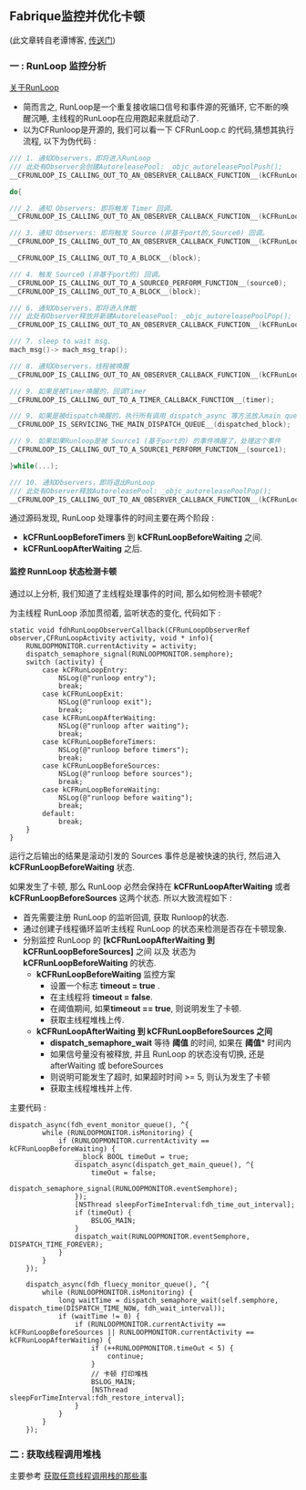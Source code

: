 ## Fabrique监控并优化卡顿

(此文章转自老谭博客, [传送门](http://www.tanhao.me/code/151113.html))

### 一 : RunLoop 监控分析

[关于RunLoop](https://zhxiongfei.github.io/post/为什么ios-app能一直响应事件-runloop/)

- 简而言之, RunLoop是一个重复接收端口信号和事件源的死循环, 它不断的唤醒沉睡, 主线程的RunLoop在应用跑起来就启动了.
- 以为CFRunloop是开源的, 我们可以看一下 CFRunLoop.c 的代码,猜想其执行流程, 以下为伪代码 : 

```c
/// 1. 通知Observers，即将进入RunLoop
/// 此处有Observer会创建AutoreleasePool: _objc_autoreleasePoolPush();
__CFRUNLOOP_IS_CALLING_OUT_TO_AN_OBSERVER_CALLBACK_FUNCTION__(kCFRunLoopEntry);

do{

/// 2. 通知 Observers: 即将触发 Timer 回调。
__CFRUNLOOP_IS_CALLING_OUT_TO_AN_OBSERVER_CALLBACK_FUNCTION__(kCFRunLoopBeforeTimers);

/// 3. 通知 Observers: 即将触发 Source (非基于port的,Source0) 回调。
__CFRUNLOOP_IS_CALLING_OUT_TO_AN_OBSERVER_CALLBACK_FUNCTION__(kCFRunLoopBeforeSources);

__CFRUNLOOP_IS_CALLING_OUT_TO_A_BLOCK__(block);

/// 4. 触发 Source0 (非基于port的) 回调。
__CFRUNLOOP_IS_CALLING_OUT_TO_A_SOURCE0_PERFORM_FUNCTION__(source0);
__CFRUNLOOP_IS_CALLING_OUT_TO_A_BLOCK__(block);

/// 6. 通知Observers，即将进入休眠
/// 此处有Observer释放并新建AutoreleasePool: _objc_autoreleasePoolPop(); _objc_autoreleasePoolPush();
__CFRUNLOOP_IS_CALLING_OUT_TO_AN_OBSERVER_CALLBACK_FUNCTION__(kCFRunLoopBeforeWaiting);

/// 7. sleep to wait msg.
mach_msg()-> mach_msg_trap();

/// 8. 通知Observers，线程被唤醒
__CFRUNLOOP_IS_CALLING_OUT_TO_AN_OBSERVER_CALLBACK_FUNCTION__(kCFRunLoopAfterWaiting);

/// 9. 如果是被Timer唤醒的，回调Timer
__CFRUNLOOP_IS_CALLING_OUT_TO_A_TIMER_CALLBACK_FUNCTION__(timer);

/// 9. 如果是被dispatch唤醒的，执行所有调用 dispatch_async 等方法放入main queue 的 block
__CFRUNLOOP_IS_SERVICING_THE_MAIN_DISPATCH_QUEUE__(dispatched_block);

/// 9. 如果如果Runloop是被 Source1 (基于port的) 的事件唤醒了，处理这个事件
__CFRUNLOOP_IS_CALLING_OUT_TO_A_SOURCE1_PERFORM_FUNCTION__(source1);

}while(...);

/// 10. 通知Observers，即将退出RunLoop
/// 此处有Observer释放AutoreleasePool: _objc_autoreleasePoolPop();
__CFRUNLOOP_IS_CALLING_OUT_TO_AN_OBSERVER_CALLBACK_FUNCTION__(kCFRunLoopExit);
```



通过源码发现, RunLoop 处理事件的时间主要在两个阶段 : 

- **kCFRunLoopBeforeTimers** 到 **kCFRunLoopBeforeWaiting** 之间.
- **kCFRunLoopAfterWaiting** 之后.



#### 监控 RunnLoop 状态检测卡顿

通过以上分析,  我们知道了主线程处理事件的时间, 那么如何检测卡顿呢? 

为主线程 RunLoop 添加贯彻着,  监听状态的变化, 代码如下 : 

```objc
static void fdhRunLoopObserverCallback(CFRunLoopObserverRef observer,CFRunLoopActivity activity, void * info){
    RUNLOOPMONITOR.currentActivity = activity;
    dispatch_semaphore_signal(RUNLOOPMONITOR.semphore);
    switch (activity) {
        case kCFRunLoopEntry:
            NSLog(@"runloop entry");
            break;
        case kCFRunLoopExit:
            NSLog(@"runloop exit");
            break;
        case kCFRunLoopAfterWaiting:
            NSLog(@"runloop after waiting");
            break;
        case kCFRunLoopBeforeTimers:
            NSLog(@"runloop before timers");
            break;
        case kCFRunLoopBeforeSources:
            NSLog(@"runloop before sources");
            break;
        case kCFRunLoopBeforeWaiting:
            NSLog(@"runloop before waiting");
            break;
        default:
            break;
    }
}
```

运行之后输出的结果是滚动引发的 Sources 事件总是被快速的执行, 然后进入 **kCFRunLoopBeforeWaiting** 状态. 

如果发生了卡顿, 那么 RunLoop 必然会保持在 **kCFRunLoopAfterWaiting** 或者 **kCFRunLoopBeforeSources** 这两个状态. 所以大致流程如下 : 

- 首先需要注册 RunLoop 的监听回调, 获取 Runloop的状态.
- 通过创建子线程循环监听主线程 RunLoop 的状态来检测是否存在卡顿现象. 
- 分别监控 RunLoop 的 **[kCFRunLoopAfterWaiting  到  kCFRunLoopBeforeSources]** 之间  以及 状态为 **kCFRunLoopBeforeWaiting** 的状态.
  - **kCFRunLoopBeforeWaiting**  监控方案
    - 设置一个标志 **timeout =  true** .
    - 在主线程将 **timeout = false**.
    - 在阈值期间, 如果**timeout == true**, 则说明发生了卡顿.
    - 获取主线程堆栈上传.
  - **kCFRunLoopAfterWaiting  到  kCFRunLoopBeforeSources 之间**
    - **dispatch_semaphore_wait** 等待 **阈值** 的时间,  如果在 **阈值*** 时间内
    - 如果信号量没有被释放, 并且 RunLoop 的状态没有切换, 还是 afterWaiting 或 beforeSources
    - 则说明可能发生了超时, 如果超时时间 >= 5, 则认为发生了卡顿
    - 获取主线程堆栈并上传.

主要代码 : 

```objc
dispatch_async(fdh_event_monitor_queue(), ^{
        while (RUNLOOPMONITOR.isMonitoring) {
            if (RUNLOOPMONITOR.currentActivity == kCFRunLoopBeforeWaiting) {
                __block BOOL timeOut = true;
                dispatch_async(dispatch_get_main_queue(), ^{
                    timeOut = false;
                    dispatch_semaphore_signal(RUNLOOPMONITOR.eventSemphore);
                });
                [NSThread sleepForTimeInterval:fdh_time_out_interval];
                if (timeOut) {
                    BSLOG_MAIN;
                }
                dispatch_wait(RUNLOOPMONITOR.eventSemphore, DISPATCH_TIME_FOREVER);
            }
        }
    });
    
    dispatch_async(fdh_fluecy_monitor_queue(), ^{
        while (RUNLOOPMONITOR.isMonitoring) {
            long waitTime = dispatch_semaphore_wait(self.semphore, dispatch_time(DISPATCH_TIME_NOW, fdh_wait_interval));
            if (waitTime != 0) {
                if (RUNLOOPMONITOR.currentActivity == kCFRunLoopBeforeSources || RUNLOOPMONITOR.currentActivity == kCFRunLoopAfterWaiting) {
                    if (++RUNLOOPMONITOR.timeOut < 5) {
                        continue;
                    }
                    // 卡顿 打印堆栈
                    BSLOG_MAIN;
                    [NSThread sleepForTimeInterval:fdh_restore_interval];
                }
            }
        }
    });
```





### 二 : 获取线程调用堆栈

主要参考 [获取任意线程调用栈的那些事](https://www.cnblogs.com/LiLihongqiang/p/7645987.html)


